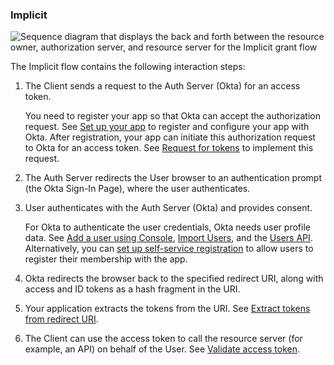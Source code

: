 ### Implicit

![Sequence diagram that displays the back and forth between the resource owner, authorization server, and resource server for the Implicit grant flow](/img/authorization/oauth-implicit-grant-flow.png "Implicit flow")

<!-- Source for image. Generated using http://www.plantuml.com/plantuml/uml/

skinparam monochrome true
actor "Resource Owner (User)" as user
participant "Client" as client
participant "Authorization Server (Okta)" as okta
participant "Resource Server (Your App)" as app

autonumber "<b>#."
client -> okta: Access token request to /authorize
okta -> user: 302 redirect to authentication prompt
user -> okta: Authentication & consent
okta -> client: Access token response
client -> app: Request with access token
app -> client: Response

-->
The Implicit flow contains the following interaction steps:

1. The Client sends a request to the Auth Server (Okta) for an access token.

    You need to register your app so that Okta can accept the authorization request. See [Set up your app](#set-up-your-app) to register and configure your app with Okta. After registration, your app can initiate this authorization request to Okta for an access token. See [Request for tokens](#request-for-tokens) to implement this request.

2. The Auth Server redirects the User browser to an authentication prompt (the Okta Sign-In Page), where the user authenticates.

3. User authenticates with the Auth Server (Okta) and provides consent.

    For Okta to authenticate the user credentials, Okta needs user profile data.
    See [Add a user using Console](/docs/guides/quickstart/cli/main/#add-a-user-using-the-admin-console), [Import Users](/docs/guides/password-import-inline-hook/nodejs/import-users/), and the [Users API](/docs/reference/api/users/). Alternatively, you can [set up self-service registration](/docs/guides/set-up-self-service-registration/) to allow users to register their membership with the app.

4. Okta redirects the browser back to the specified redirect URI, along with access and ID tokens as a hash fragment in the URI.

5. Your application extracts the tokens from the URI. See [Extract tokens from redirect URI](#extract-tokens-from-redirect-URI).

6. The Client can use the access token to call the resource server (for example, an API) on behalf of the User. See [Validate access token](#validate-access-token).
